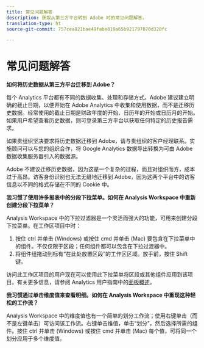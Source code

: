 ```yaml
---
title: 常见问题解答
description: 获取从第三方平台转到 Adobe 时的常见问题解答。
translation-type: ht
source-git-commit: 757cea821bae49fabe819a65b921797070d328fc

---
```



# 常见问题解答

**如何将历史数据从第三方平台迁移到 Adobe？**

每个 Analytics 平台都有不同的数据收集、处理和存储方式。Adobe 建议建立明确的截止日期，以便开始在 Adobe Analytics 中收集和使用数据，而不是迁移历史数据。经常使用的截止日期是财政年度的开始、日历年的开始或日历月的开始。如果用户希望查看历史数据，则可登录第三方平台以获取任何特定的历史报告需求。

如果贵组织坚决要求将历史数据迁移到 Adobe，请与贵组织的客户经理联系。实施顾问可以与您的组织合作，将 Google Analytics 数据导出转换为可由 Adobe 数据收集服务器引入的数据源。

Adobe 不建议迁移历史数据，因为这是一个复杂的过程，而且对组织而方，成本过于高昂。访客身份识别也无法无缝地迁移到 Adobe，因为这两个平台中的访客信息以不同的格式存储在不同的 Cookie 中。

**我习惯了使用许多报表中的分段下拉菜单。如何在 Analysis Workspace 中重新创建分段下拉菜单？**

Analysis Workspace 中的下拉过滤器是一个灵活而强大的功能，可用来创建分段下拉菜单。在工作区项目中时：

1. 按住 ctrl 并单击 (Windows) 或按住 cmd 并单击 (Mac) 要包含在下拉菜单中的组件。不仅仅限于区段；任何组件都可以包含在下拉过渡器中。
2. 将组件组拖动到标有“在此处放置区段”的工作区区域。放手前，按住 Shift 键。

访问此工作区项目的用户现在可以使用此下拉菜单将区段或其他组件应用到该项目。有关更多信息，请参阅 Analytics 用户指南中的[面板概述](/help/analyze/analysis-workspace/c-panels/panels.md)。

**我习惯通过单击维度值来查看明细。如何在 Analysis Workspace 中重现这种轻松的工作流？**

Analysis Workspace 中的维度值也有一个简单的划分工作流；使用右键单击（而不是左键单击）可访问该工作流。右键单击维值，单击“划分”，然后选择所需的组件。按住 ctrl 并单击 (Windows) 或按住 cmd 并单击 (Mac) 每个值，可将同一个划分应用于多个维度值。
